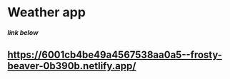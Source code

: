 # Weather app

##### link below

## https://6001cb4be49a4567538aa0a5--frosty-beaver-0b390b.netlify.app/
